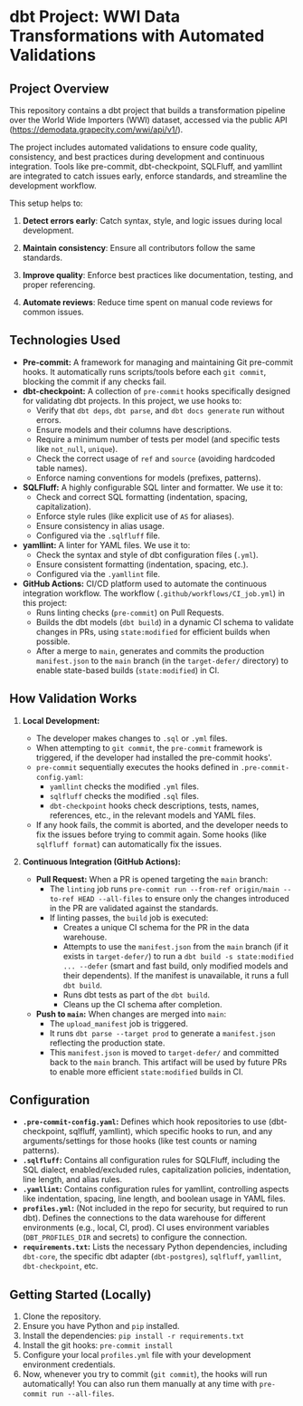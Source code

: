 # dbt Project: WWI Data Transformations with Automated Validations

## Project Overview

This repository contains a dbt project that builds a transformation pipeline over the World Wide Importers (WWI) dataset, accessed via the public API (https://demodata.grapecity.com/wwi/api/v1/).

The project includes automated validations to ensure code quality, consistency, and best practices during development and continuous integration. Tools like pre-commit, dbt-checkpoint, SQLFluff, and yamllint are integrated to catch issues early, enforce standards, and streamline the development workflow.

This setup helps to:

1. **Detect errors early**: Catch syntax, style, and logic issues during local development.

2. **Maintain consistency**: Ensure all contributors follow the same standards.

3. **Improve quality**: Enforce best practices like documentation, testing, and proper referencing.

4. **Automate reviews**: Reduce time spent on manual code reviews for common issues.

## Technologies Used

* **Pre-commit:** A framework for managing and maintaining Git pre-commit hooks. It automatically runs scripts/tools before each `git commit`, blocking the commit if any checks fail.
* **dbt-checkpoint:** A collection of `pre-commit` hooks specifically designed for validating dbt projects. In this project, we use hooks to:
    * Verify that `dbt deps`, `dbt parse`, and `dbt docs generate` run without errors.
    * Ensure models and their columns have descriptions.
    * Require a minimum number of tests per model (and specific tests like `not_null`, `unique`).
    * Check the correct usage of `ref` and `source` (avoiding hardcoded table names).
    * Enforce naming conventions for models (prefixes, patterns).
* **SQLFluff:** A highly configurable SQL linter and formatter. We use it to:
    * Check and correct SQL formatting (indentation, spacing, capitalization).
    * Enforce style rules (like explicit use of `AS` for aliases).
    * Ensure consistency in alias usage.
    * Configured via the `.sqlfluff` file.
* **yamllint:** A linter for YAML files. We use it to:
    * Check the syntax and style of dbt configuration files (`.yml`).
    * Ensure consistent formatting (indentation, spacing, etc.).
    * Configured via the `.yamllint` file.
* **GitHub Actions:** CI/CD platform used to automate the continuous integration workflow. The workflow (`.github/workflows/CI_job.yml`) in this project:
    * Runs linting checks (`pre-commit`) on Pull Requests.
    * Builds the dbt models (`dbt build`) in a dynamic CI schema to validate changes in PRs, using `state:modified` for efficient builds when possible.
    * After a merge to `main`, generates and commits the production `manifest.json` to the `main` branch (in the `target-defer/` directory) to enable state-based builds (`state:modified`) in CI.

## How Validation Works

1.  **Local Development:**
    * The developer makes changes to `.sql` or `.yml` files.
    * When attempting to `git commit`, the `pre-commit` framework is triggered, if the developer had installed the pre-commit hooks'.
    * `pre-commit` sequentially executes the hooks defined in `.pre-commit-config.yaml`:
        * `yamllint` checks the modified `.yml` files.
        * `sqlfluff` checks the modified `.sql` files.
        * `dbt-checkpoint` hooks check descriptions, tests, names, references, etc., in the relevant models and YAML files.
    * If any hook fails, the commit is aborted, and the developer needs to fix the issues before trying to commit again. Some hooks (like `sqlfluff format`) can automatically fix the issues.

2.  **Continuous Integration (GitHub Actions):**
    * **Pull Request:** When a PR is opened targeting the `main` branch:
        * The `linting` job runs `pre-commit run --from-ref origin/main --to-ref HEAD --all-files` to ensure only the changes introduced in the PR are validated against the standards.
        * If linting passes, the `build` job is executed:
            * Creates a unique CI schema for the PR in the data warehouse.
            * Attempts to use the `manifest.json` from the `main` branch (if it exists in `target-defer/`) to run a `dbt build -s state:modified ... --defer` (smart and fast build, only modified models and their dependents). If the manifest is unavailable, it runs a full `dbt build`.
            * Runs dbt tests as part of the `dbt build`.
            * Cleans up the CI schema after completion.
    * **Push to `main`:** When changes are merged into `main`:
        * The `upload_manifest` job is triggered.
        * It runs `dbt parse --target prod` to generate a `manifest.json` reflecting the production state.
        * This `manifest.json` is moved to `target-defer/` and committed back to the `main` branch. This artifact will be used by future PRs to enable more efficient `state:modified` builds in CI.

## Configuration

* **`.pre-commit-config.yaml`:** Defines which hook repositories to use (dbt-checkpoint, sqlfluff, yamllint), which specific hooks to run, and any arguments/settings for those hooks (like test counts or naming patterns).
* **`.sqlfluff`:** Contains all configuration rules for SQLFluff, including the SQL dialect, enabled/excluded rules, capitalization policies, indentation, line length, and alias rules.
* **`.yamllint`:** Contains configuration rules for yamllint, controlling aspects like indentation, spacing, line length, and boolean usage in YAML files.
* **`profiles.yml`:** (Not included in the repo for security, but required to run dbt). Defines the connections to the data warehouse for different environments (e.g., local, CI, prod). CI uses environment variables (`DBT_PROFILES_DIR` and secrets) to configure the connection.
* **`requirements.txt`:** Lists the necessary Python dependencies, including `dbt-core`, the specific dbt adapter (`dbt-postgres`), `sqlfluff`, `yamllint`, `dbt-checkpoint`, etc.

## Getting Started (Locally)

1.  Clone the repository.
2.  Ensure you have Python and `pip` installed.
3.  Install the dependencies: `pip install -r requirements.txt`
4.  Install the git hooks: `pre-commit install`
5.  Configure your local `profiles.yml` file with your development environment credentials.
6.  Now, whenever you try to commit (`git commit`), the hooks will run automatically! You can also run them manually at any time with `pre-commit run --all-files`.
